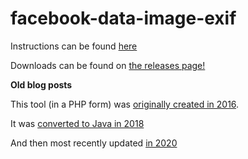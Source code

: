 # facebook-data-image-exif

Instructions can be found [here](https://addshore.com/2020/04/add-exif-data-back-to-facebook-images-0-10/)

Downloads can be found on [the releases page!](https://github.com/addshore/facebook-data-image-exif/releases)

**Old blog posts**

This tool (in a PHP form) was [originally created in 2016](https://addshore.com/2016/09/add-exif-data-back-to-facebook-images/).

It was [converted to Java in 2018](https://addshore.com/2019/02/add-exif-data-back-to-facebook-images-0-1/)

And then most recently updated [in 2020](https://addshore.com/2020/04/add-exif-data-back-to-facebook-images-0-10/)
